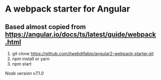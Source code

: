 # A webpack starter for Angular #
## Based almost copied from https://angular.io/docs/ts/latest/guide/webpack.html ##

1. git clone https://github.com/ilwebdifabio/angular2-webpack-starter.git
2. npm install or yarn
3. npm start

*Node version v7.1.0*
